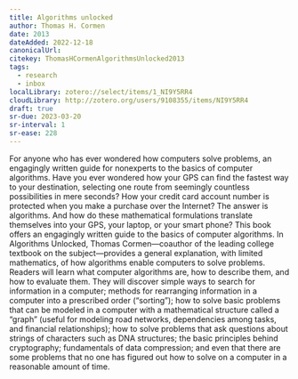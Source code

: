 ```yaml
---
title: Algorithms unlocked
author: Thomas H. Cormen
date: 2013
dateAdded: 2022-12-18
canonicalUrl:
citekey: ThomasHCormenAlgorithmsUnlocked2013
tags:
  - research
  - inbox
localLibrary: zotero://select/items/1_NI9Y5RR4
cloudLibrary: http://zotero.org/users/9108355/items/NI9Y5RR4
draft: true
sr-due: 2023-03-20
sr-interval: 1
sr-ease: 228
---
```


For anyone who has ever wondered how computers solve problems, an engagingly
written guide for nonexperts to the basics of computer algorithms. Have you ever
wondered how your GPS can find the fastest way to your destination, selecting
one route from seemingly countless possibilities in mere seconds? How your
credit card account number is protected when you make a purchase over the
Internet? The answer is algorithms. And how do these mathematical formulations
translate themselves into your GPS, your laptop, or your smart phone? This book
offers an engagingly written guide to the basics of computer algorithms. In
Algorithms Unlocked, Thomas Cormen—coauthor of the leading college textbook on
the subject—provides a general explanation, with limited mathematics, of how
algorithms enable computers to solve problems. Readers will learn what computer
algorithms are, how to describe them, and how to evaluate them. They will
discover simple ways to search for information in a computer; methods for
rearranging information in a computer into a prescribed order (“sorting”); how
to solve basic problems that can be modeled in a computer with a mathematical
structure called a “graph” (useful for modeling road networks, dependencies
among tasks, and financial relationships); how to solve problems that ask
questions about strings of characters such as DNA structures; the basic
principles behind cryptography; fundamentals of data compression; and even that
there are some problems that no one has figured out how to solve on a computer
in a reasonable amount of time.
